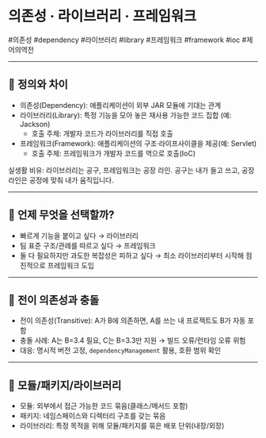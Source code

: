 # 의존성 · 라이브러리 · 프레임워크

#의존성 #dependency #라이브러리 #library #프레임워크 #framework #ioc #제어의역전

---

## 🧩 정의와 차이

- 의존성(Dependency): 애플리케이션이 외부 JAR 모듈에 기대는 관계
- 라이브러리(Library): 특정 기능을 모아 놓은 재사용 가능한 코드 집합 (예: Jackson)
  - 호출 주체: 개발자 코드가 라이브러리를 직접 호출
- 프레임워크(Framework): 애플리케이션의 구조·라이프사이클을 제공(예: Servlet)
  - 호출 주체: 프레임워크가 개발자 코드를 역으로 호출(IoC)

실생활 비유: 라이브러리는 공구, 프레임워크는 공장 라인. 공구는 내가 들고 쓰고, 공장 라인은 공정에 맞춰 내가 움직입니다.

---

## 🧭 언제 무엇을 선택할까?

- 빠르게 기능을 붙이고 싶다 → 라이브러리
- 팀 표준 구조/관례를 따르고 싶다 → 프레임워크
- 둘 다 필요하지만 과도한 복잡성은 피하고 싶다 → 최소 라이브러리부터 시작해 점진적으로 프레임워크 도입

---

## 🔎 전이 의존성과 충돌

- 전이 의존성(Transitive): A가 B에 의존하면, A를 쓰는 내 프로젝트도 B가 자동 포함
- 충돌 사례: A는 B=3.4 필요, C는 B=3.3만 지원 → 빌드 오류/런타임 오류 위험
- 대응: 명시적 버전 고정, `dependencyManagement` 활용, 호환 범위 확인

---

## 🧱 모듈/패키지/라이브러리

- 모듈: 외부에서 접근 가능한 코드 묶음(클래스/메서드 포함)
- 패키지: 네임스페이스와 디렉터리 구조를 갖는 묶음
- 라이브러리: 특정 목적을 위해 모듈/패키지를 묶은 배포 단위(내장/외장)
